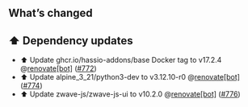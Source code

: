 ## What’s changed

## ⬆️ Dependency updates

- ⬆️ Update ghcr.io/hassio-addons/base Docker tag to v17.2.4 @[renovate[bot]](https://github.com/apps/renovate) ([#772](https://github.com/hassio-addons/addon-zwave-js-ui/pull/772))
- ⬆️ Update alpine_3_21/python3-dev to v3.12.10-r0 @[renovate[bot]](https://github.com/apps/renovate) ([#774](https://github.com/hassio-addons/addon-zwave-js-ui/pull/774))
- ⬆️ Update zwave-js/zwave-js-ui to v10.2.0 @[renovate[bot]](https://github.com/apps/renovate) ([#776](https://github.com/hassio-addons/addon-zwave-js-ui/pull/776))
